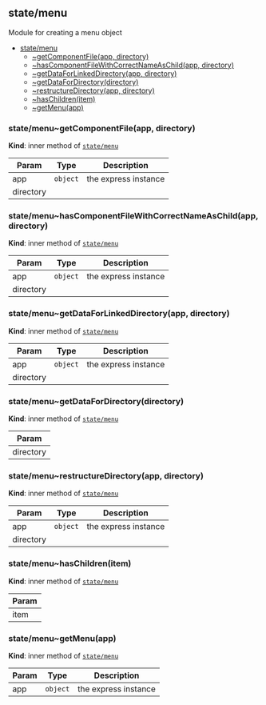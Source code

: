 <a name="module_state/menu"></a>

## state/menu
Module for creating a menu object


* [state/menu](#module_state/menu)
    * [~getComponentFile(app, directory)](#module_state/menu..getComponentFile)
    * [~hasComponentFileWithCorrectNameAsChild(app, directory)](#module_state/menu..hasComponentFileWithCorrectNameAsChild)
    * [~getDataForLinkedDirectory(app, directory)](#module_state/menu..getDataForLinkedDirectory)
    * [~getDataForDirectory(directory)](#module_state/menu..getDataForDirectory)
    * [~restructureDirectory(app, directory)](#module_state/menu..restructureDirectory)
    * [~hasChildren(item)](#module_state/menu..hasChildren)
    * [~getMenu(app)](#module_state/menu..getMenu)

<a name="module_state/menu..getComponentFile"></a>

### state/menu~getComponentFile(app, directory)
**Kind**: inner method of [<code>state/menu</code>](#module_state/menu)  

| Param | Type | Description |
| --- | --- | --- |
| app | <code>object</code> | the express instance |
| directory |  |  |

<a name="module_state/menu..hasComponentFileWithCorrectNameAsChild"></a>

### state/menu~hasComponentFileWithCorrectNameAsChild(app, directory)
**Kind**: inner method of [<code>state/menu</code>](#module_state/menu)  

| Param | Type | Description |
| --- | --- | --- |
| app | <code>object</code> | the express instance |
| directory |  |  |

<a name="module_state/menu..getDataForLinkedDirectory"></a>

### state/menu~getDataForLinkedDirectory(app, directory)
**Kind**: inner method of [<code>state/menu</code>](#module_state/menu)  

| Param | Type | Description |
| --- | --- | --- |
| app | <code>object</code> | the express instance |
| directory |  |  |

<a name="module_state/menu..getDataForDirectory"></a>

### state/menu~getDataForDirectory(directory)
**Kind**: inner method of [<code>state/menu</code>](#module_state/menu)  

| Param |
| --- |
| directory | 

<a name="module_state/menu..restructureDirectory"></a>

### state/menu~restructureDirectory(app, directory)
**Kind**: inner method of [<code>state/menu</code>](#module_state/menu)  

| Param | Type | Description |
| --- | --- | --- |
| app | <code>object</code> | the express instance |
| directory |  |  |

<a name="module_state/menu..hasChildren"></a>

### state/menu~hasChildren(item)
**Kind**: inner method of [<code>state/menu</code>](#module_state/menu)  

| Param |
| --- |
| item | 

<a name="module_state/menu..getMenu"></a>

### state/menu~getMenu(app)
**Kind**: inner method of [<code>state/menu</code>](#module_state/menu)  

| Param | Type | Description |
| --- | --- | --- |
| app | <code>object</code> | the express instance |

